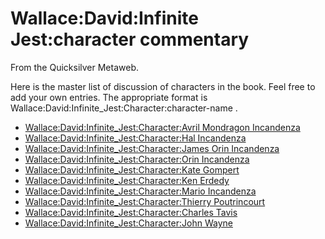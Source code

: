 
# Wallace:David:Infinite Jest:character commentary

From the Quicksilver Metaweb.

Here is the master list of discussion of characters in the book. Feel free to add your own entries. The appropriate format is Wallace:David:Infinite\_Jest:Character:character-name .

* [Wallace:David:Infinite\_Jest:Character:Avril Mondragon Incandenza](/wallace-david-infinite-jest-character-avril-mondragon-incandenza)
* [Wallace:David:Infinite\_Jest:Character:Hal Incandenza](/wallace-david-infinite-jest-character-hal-incandenza)
* [Wallace:David:Infinite\_Jest:Character:James Orin Incandenza](/wallace-david-infinite-jest-character-james-orin-incandenza)
* [Wallace:David:Infinite\_Jest:Character:Orin Incandenza](/wallace-david-infinite-jest-character-orin-incandenza)
* [Wallace:David:Infinite\_Jest:Character:Kate Gompert](/wallace-david-infinite-jest-character-kate-gompert)
* [Wallace:David:Infinite\_Jest:Character:Ken Erdedy](/wallace-david-infinite-jest-character-ken-erdedy)
* [Wallace:David:Infinite\_Jest:Character:Mario Incandenza](/wallace-david-infinite-jest-character-mario-incandenza)
* [Wallace:David:Infinite\_Jest:Character:Thierry Poutrincourt](/wallace-david-infinite-jest-character-thierry-poutrincourt)
* [Wallace:David:Infinite\_Jest:Character:Charles Tavis](/wallace-david-infinite-jest-character-charles-tavis)
* [Wallace:David:Infinite\_Jest:Character:John Wayne](/wallace-david-infinite-jest-character-john-wayne)
